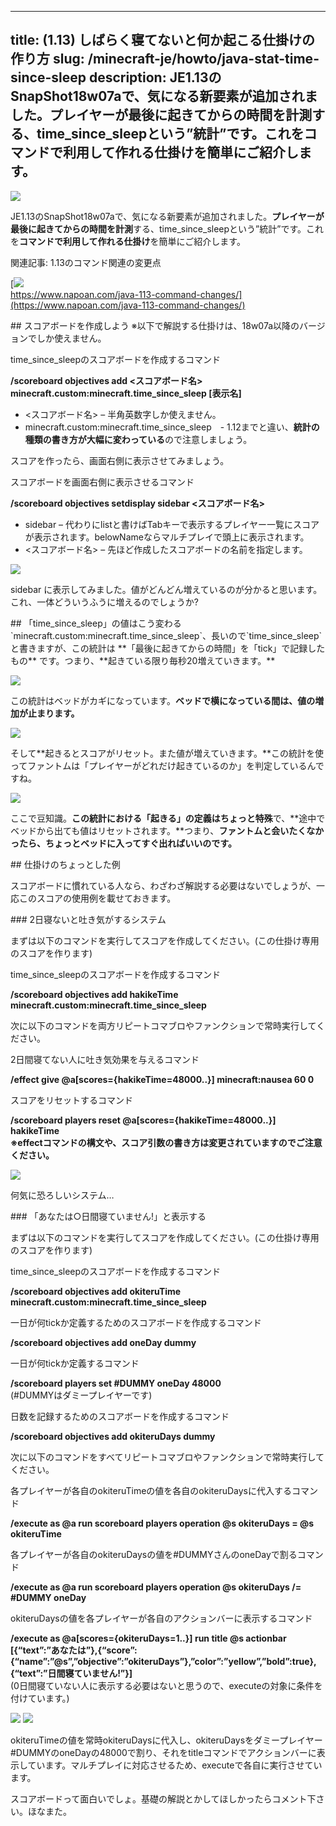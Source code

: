 
---
title: (1.13) しばらく寝てないと何か起こる仕掛けの作り方
slug: /minecraft-je/howto/java-stat-time-since-sleep
description: JE1.13のSnapShot18w07aで、気になる新要素が追加されました。プレイヤーが最後に起きてからの時間を計測する、time_since_sleepという”統計”です。これをコマンドで利用して作れる仕掛けを簡単にご紹介します。
---

![](https://cdn-ak.f.st-hatena.com/images/fotolife/s/sasigume/20210208/20210208110121.png)

JE1.13のSnapShot18w07aで、気になる新要素が追加されました。**プレイヤーが最後に起きてからの時間を計測**する、time\_since\_sleepという”統計”です。これを**コマンドで利用して作れる仕掛け**を簡単にご紹介します。

関連記事: 1.13のコマンド関連の変更点

[![](https://cdn-ak.f.st-hatena.com/images/fotolife/s/sasigume/20210208/20210208103811.png)  
https://www.napoan.com/java-113-command-changes/](https://www.napoan.com/java-113-command-changes/)

\## スコアボードを作成しよう ※以下で解説する仕掛けは、18w07a以降のバージョンでしか使えません。

time\_since\_sleepのスコアボードを作成するコマンド

**/scoreboard objectives add <スコアボード名> minecraft.custom:minecraft.time\_since\_sleep \[表示名\]**

*   <スコアボード名> – 半角英数字しか使えません。
*   minecraft.custom:minecraft.time\_since\_sleep　- 1.12までと違い、**統計の種類の書き方が大幅に変わっている**ので注意しましょう。

スコアを作ったら、画面右側に表示させてみましょう。

スコアボードを画面右側に表示させるコマンド

**/scoreboard objectives setdisplay sidebar <スコアボード名>**

*   sidebar – 代わりにlistと書けばTabキーで表示するプレイヤー一覧にスコアが表示されます。belowNameならマルチプレイで頭上に表示されます。
*   <スコアボード名> – 先ほど作成したスコアボードの名前を指定します。

![](https://cdn-ak.f.st-hatena.com/images/fotolife/s/sasigume/20210208/20210208094617.png)

sidebar に表示してみました。値がどんどん増えているのが分かると思います。これ、一体どういうふうに増えるのでしょうか?

\## 「time\_since\_sleep」の値はこう変わる \`minecraft.custom:minecraft.time\_since\_sleep\`、長いので\`time\_since\_sleep\`と書きますが、この統計は \*\*「最後に起きてからの時間」を「tick」で記録したもの\*\* です。つまり、\*\*起きている限り毎秒20増えていきます。\*\*

![](https://cdn-ak.f.st-hatena.com/images/fotolife/s/sasigume/20210208/20210208123606.png)

この統計はベッドがカギになっています。**ベッドで横になっている間は、値の増加が止まります。**

![](https://cdn-ak.f.st-hatena.com/images/fotolife/s/sasigume/20210208/20210208110627.png)

そして**起きるとスコアがリセット。また値が増えていきます。**この統計を使ってファントムは「プレイヤーがどれだけ起きているのか」を判定しているんですね。

![](https://cdn-ak.f.st-hatena.com/images/fotolife/s/sasigume/20210208/20210208104138.png)

ここで豆知識。**この統計における「起きる」の定義はちょっと特殊**で、**途中でベッドから出ても値はリセットされます。**つまり、**ファントムと会いたくなかったら、ちょっとベッドに入ってすぐ出ればいいのです。**

\## 仕掛けのちょっとした例

スコアボードに慣れている人なら、わざわざ解説する必要はないでしょうが、一応このスコアの使用例を載せておきます。

\### 2日寝ないと吐き気がするシステム

まずは以下のコマンドを実行してスコアを作成してください。(この仕掛け専用のスコアを作ります)

time\_since\_sleepのスコアボードを作成するコマンド

**/scoreboard objectives add hakikeTime minecraft.custom:minecraft.time\_since\_sleep**

次に以下のコマンドを両方リピートコマブロやファンクションで常時実行してください。

2日間寝てない人に吐き気効果を与えるコマンド

**/effect give @a\[scores={hakikeTime=48000..}\] minecraft:nausea 60 0**

スコアをリセットするコマンド

**/scoreboard players reset @a\[scores={hakikeTime=48000..}\] hakikeTime**  
**※effectコマンドの構文や、スコア引数の書き方は変更されていますのでご注意ください。**

![](https://cdn-ak.f.st-hatena.com/images/fotolife/s/sasigume/20210208/20210208094620.png)

何気に恐ろしいシステム…

\### 「あなたは○日間寝ていません!」と表示する

まずは以下のコマンドを実行してスコアを作成してください。(この仕掛け専用のスコアを作ります)

time\_since\_sleepのスコアボードを作成するコマンド

**/scoreboard objectives add okiteruTime minecraft.custom:minecraft.time\_since\_sleep**

一日が何tickか定義するためのスコアボードを作成するコマンド

**/scoreboard objectives add oneDay dummy**

一日が何tickか定義するコマンド

**/scoreboard players set #DUMMY oneDay 48000**  
(#DUMMYはダミープレイヤーです)

日数を記録するためのスコアボードを作成するコマンド

**/scoreboard objectives add okiteruDays dummy**

次に以下のコマンドをすべてリピートコマブロやファンクションで常時実行してください。

各プレイヤーが各自のokiteruTimeの値を各自のokiteruDaysに代入するコマンド

**/execute as @a run scoreboard players operation @s okiteruDays = @s okiteruTime**

各プレイヤーが各自のokiteruDaysの値を#DUMMYさんのoneDayで割るコマンド

**/execute as @a run scoreboard players operation @s okiteruDays /= #DUMMY oneDay**

okiteruDaysの値を各プレイヤーが各自のアクションバーに表示するコマンド

**/execute as @a\[scores={okiteruDays=1..}\] run title @s actionbar \[{“text”:”あなたは”},{“score”:{“name”:”@s”,”objective”:”okiteruDays”},”color”:”yellow”,”bold”:true},{“text”:”日間寝ていません!”}\]**  
(0日間寝ていない人に表示する必要はないと思うので、executeの対象に条件を付けています。)

![](https://cdn-ak.f.st-hatena.com/images/fotolife/s/sasigume/20210208/20210208094624.png) ![](https://cdn-ak.f.st-hatena.com/images/fotolife/s/sasigume/20210208/20210208094628.png)

okiteruTimeの値を常時okiteruDaysに代入し、okiteruDaysをダミープレイヤー#DUMMYのoneDayの48000で割り、それをtitleコマンドでアクションバーに表示しています。マルチプレイに対応させるため、executeで各自に実行させています。

スコアボードって面白いでしょ。基礎の解説とかしてほしかったらコメント下さい。ほなまた。
